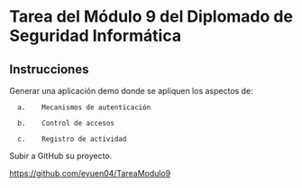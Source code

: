 # Tarea del Módulo 9 del Diplomado de Seguridad Informática

## Instrucciones

Generar una aplicación demo donde se apliquen los aspectos de: 

      a.	Mecanismos de autenticación

      b.	Control de accesos

      c.	Registro de actividad

Subir a GitHub su proyecto.

https://github.com/eyuen04/TareaModulo9
